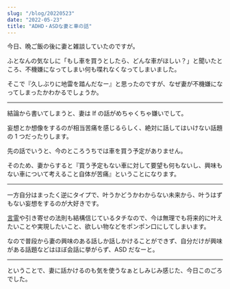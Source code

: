 ```yaml
---
slug: "/blog/20220523"
date: "2022-05-23"
title: "ADHD・ASDな妻と車の話"
---
```


今日、晩ご飯の後に妻と雑談していたのですが。

ふとなんの気なしに「もし車を買うとしたら、どんな車がほしい？」と聞いたところ、不機嫌になってしまい何も喋れなくなってしまいました。

そこで『久しぶりに地雷を踏んだなー』と思ったのですが、なぜ妻が不機嫌になってしまったかわかるでしょうか。

---

結論から書いてしまうと、妻は If の話がめちゃくちゃ嫌いでして。

妄想とか想像をするのが相当苦痛を感じるらしく、絶対に話してはいけない話題の 1 つだったりします。

先の話でいうと、今のところうちでは車を買う予定がありません。

そのため、妻からすると『買う予定もない車に対して要望も何もないし、興味もない車について考えること自体が苦痛』ということになります。

---

一方自分はまったく逆にタイプで、叶うかどうかわからない未来から、叶うはずもない妄想をするのが大好きです。

[言霊](https://ja.wikipedia.org/wiki/%E8%A8%80%E9%9C%8A)や引き寄せの法則も結構信じているタチなので、今は無理でも将来的に叶えたいことや実現したいこと、欲しい物などをポンポン口にしてしまいます。

なので普段から妻の興味のある話しか話しかけることができず、自分だけが興味がある話題などはほぼ会話に挙がらず、ASD だなーと。

---

ということで、妻に話かけるのも気を使うなぁとしみじみ感じた、今日このごろでした。
